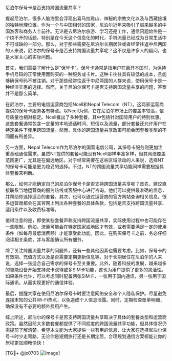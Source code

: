 尼泊尔保号卡是否支持跨国流量共享？

提起尼泊尔，很多人脑海里会浮现出喜马拉雅山、神秘的宗教文化以及与西藏接壤的独特地理位置。作为一个与中国相邻的国家，尼泊尔近年来吸引了越来越多的中国游客和商务人士前往。无论是去尼泊尔旅游、学习还是工作，通信问题始终是一个绕不开的话题。特别是在今天这个信息化的时代，手机流量已经成为日常生活中不可或缺的一部分。那么，对于那些需要在尼泊尔长期居住或者经常往返中尼两国的人来说，尼泊尔的保号卡是否支持跨国流量共享呢？这不仅是许多人的疑问，也是大家关心的实际问题。

首先，我们需要了解什么是“保号卡”。保号卡通常是指用户在离开本国时，为保持手机号码的正常使用而购买的一种服务或卡片。这种卡往往具有较低的成本，且能够确保号码不被注销。对于那些经常往返于中尼两国的人群来说，使用保号卡是一种经济实惠的选择。然而，关于尼泊尔保号卡是否支持跨国流量共享的问题，答案并不是那么简单。

在尼泊尔，主要的电信运营商包括Ncell和Nepal Telecom（NT）。这两家运营商提供的保号卡服务各有特点。以Ncell为例，它在尼泊尔市场上的覆盖率较高，信号质量也相对稳定。Ncell推出了多种套餐，其中包括针对国际用户的特别优惠。这些套餐通常包含一定量的本地通话时间、短信以及流量，部分套餐还允许用户在特定条件下使用跨国流量。然而，具体的跨国流量共享政策可能会因套餐类型的不同而有所差异。

另一方面，Nepal Telecom作为尼泊尔的国营电信公司，其保号卡服务则更加注重基础通信需求。虽然NT提供的套餐可能没有Ncell那样丰富多样，但其网络覆盖范围更广，尤其是在偏远地区。对于经常需要在这些区域活动的人来说，选择NT的保号卡可能是更为稳妥的选择。不过，NT的跨国流量共享功能同样需要根据具体套餐来判断。

那么，如何才能确定自己的尼泊尔保号卡是否支持跨国流量共享呢？首先，建议直接联系当地运营商的服务热线或客服中心进行咨询。他们可以提供最准确的信息，并帮助你选择适合的套餐。其次，也可以通过运营商的官方网站查询相关信息。很多运营商都会在其官网上列出各种套餐的具体条款，包括是否支持跨国流量共享、适用条件以及收费标准等。

值得注意的是，即使某些套餐声称支持跨国流量共享，实际使用过程中也可能存在一些限制。例如，流量可能会在特定国家或地区才有效，或者需要满足一定的使用条件（如每月最低消费额）才能享受此功能。因此，在购买保号卡之前，务必仔细阅读相关条款，并与客服确认所有细节。

除了关注跨国流量共享的问题外，还有一些其他因素也需要考虑。比如，保号卡的有效期、充值方式以及是否需要定期更新信息等。对于长期居住在尼泊尔的人来说，选择一张适合自己需求的保号卡至关重要。此外，随着科技的发展，越来越多的智能设备开始支持双卡双待或多SIM卡功能，这也为用户提供了更多的灵活性。如果条件允许，可以考虑同时配备两张SIM卡，一张用于国内通讯，另一张用于国际通讯，从而实现更好的通信体验。

最后，提醒大家在使用尼泊尔保号卡时要注意网络安全和个人隐私保护。尽量避免连接未知的公共Wi-Fi热点，以免造成个人信息泄露。同时，定期检查账单明细，确保没有不必要的额外费用产生。

综上所述，尼泊尔的保号卡是否支持跨国流量共享取决于具体的套餐类型和运营商政策。虽然目前大多数套餐都提供了不同程度的跨国流量共享功能，但具体情况仍需提前了解清楚。希望本文能为大家提供一些有用的信息，让大家在选择尼泊尔保号卡时少走弯路。无论你是短期旅行还是长期定居，合理规划通信方案都能让你的旅程更加顺畅愉快！

[TG💪+ @jx0703 ![Image](https://github.com/user-attachments/assets/dbca1d08-cadb-493c-b0ec-ad6f7a83f270)]